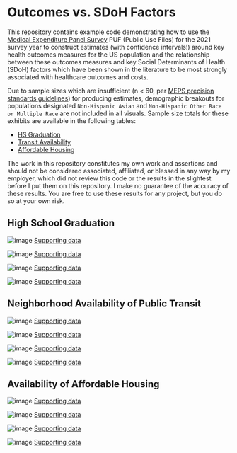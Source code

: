 # Outcomes vs. SDoH Factors 

This repository contains example code demonstrating how to use the [Medical Expenditure Panel Survey](https://meps.ahrq.gov/mepsweb/) PUF (Public Use Files) for the 2021 survey year to construct estimates (with confidence intervals!) around key health outcomes measures for the US population and the relationship between these outcomes measures and key Social Determinants of Health (SDoH) factors which have been shown in the literature to be most strongly associated with healthcare outcomes and costs.

Due to sample sizes which are insufficient (n < 60, per [MEPS precision standards guidelines](https://meps.ahrq.gov/survey_comp/precision_guidelines.shtml)) for producing estimates, demographic breakouts for populations designated `Non-Hispanic Asian` and `Non-Hispanic Other Race or Multiple Race` are not included in all visuals. Sample size totals for these exhibits are available in the following tables:

* [HS Graduation](outputs/data/sample_size_check_hsgrad.csv)
* [Transit Availability](outputs/data/sample_size_check_transit.csv)
* [Affordable Housing](outputs/data/sample_size_check_housing.csv)


The work in this repository constitutes my own work and assertions and should not be considered associated, affiliated, or blessed in any way by my employer, which did not review this code or the results in the slightest before I put them on this repository. I make no guarantee of the accuracy of these results. You are free to use these results for any project, but you do so at your own risk.

## High School Graduation

![image](outputs/charts/hsgrad_vs_genhealth.png)
[Supporting data](outputs/data/hsgrad_vs_genhealth.csv)

![image](outputs/charts/hsgrad_vs_ip.png)
[Supporting data](outputs/data/hsgrad_vs_ip.csv)

![image](outputs/charts/hsgrad_vs_ed.png)
[Supporting data](outputs/data/hsgrad_vs_ed.csv)

![image](outputs/charts/hsgrad_vs_totexp.png)
[Supporting data](outputs/data/hsgrad_vs_totexp.csv)


## Neighborhood Availability of Public Transit

![image](outputs/charts/transit_vs_genhealth.png)
[Supporting data](outputs/data/transit_vs_genhealth.csv)

![image](outputs/charts/transit_vs_ip.png)
[Supporting data](outputs/data/transit_vs_genhealth.csv)

![image](outputs/charts/transit_vs_ed.png)
[Supporting data](outputs/data/transit_vs_genhealth.csv)

![image](outputs/charts/transit_vs_totexp.png)
[Supporting data](outputs/data/transit_vs_genhealth.csv)


## Availability of Affordable Housing
![image](outputs/charts/housing_vs_genhealth.png)
[Supporting data](outputs/data/housing_vs_genhealth.csv)

![image](outputs/charts/housing_vs_ip.png)
[Supporting data](outputs/data/housing_vs_genhealth.csv)

![image](outputs/charts/housing_vs_ed.png)
[Supporting data](outputs/data/housing_vs_genhealth.csv)

![image](outputs/charts/housing_vs_totexp.png)
[Supporting data](outputs/data/housing_vs_genhealth.csv)